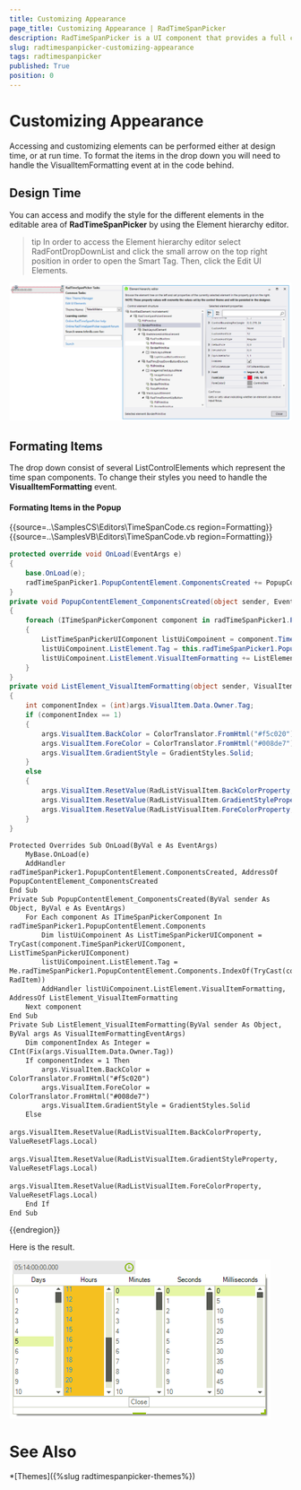 ```yaml
---
title: Customizing Appearance
page_title: Customizing Appearance | RadTimeSpanPicker
description: RadTimeSpanPicker is a UI component that provides a full control over picking a specific time span and duration.
slug: radtimespanpicker-customizing-appearance
tags: radtimespanpicker
published: True
position: 0
---
```



# Customizing Appearance

Accessing and customizing elements can be performed either at design time, or at run time. To format the items in the drop down you will need to handle the VisualItemFormatting event at in the code behind.

## Design Time

You can access and modify the style for the different elements in the editable area of __RadTimeSpanPicker__ by using the Element hierarchy editor.

>tip In order to access the Element hierarchy editor select RadFontDropDownList and click the small arrow on the top right position in order to open the Smart Tag. Then, click the Edit UI Elements.

![radtimespanpicker-appearance001](images/radtimespanpicker-appearance001.png)


## Formating Items

The drop down consist of several ListControlElements which represent the time span components. To change their styles you need to handle the __VisualItemFormatting__ event. 

#### Formating Items in the Popup

{{source=..\SamplesCS\Editors\TimeSpanCode.cs region=Formatting}} 
{{source=..\SamplesVB\Editors\TimeSpanCode.vb region=Formatting}}
````C#
protected override void OnLoad(EventArgs e)
{
    base.OnLoad(e);
    radTimeSpanPicker1.PopupContentElement.ComponentsCreated += PopupContentElement_ComponentsCreated;
}
private void PopupContentElement_ComponentsCreated(object sender, EventArgs e)
{
    foreach (ITimeSpanPickerComponent component in radTimeSpanPicker1.PopupContentElement.Components)
    {
        ListTimeSpanPickerUIComponent listUiCompoinent = component.TimeSpanPickerUIComponent as ListTimeSpanPickerUIComponent;
        listUiCompoinent.ListElement.Tag = this.radTimeSpanPicker1.PopupContentElement.Components.IndexOf(component as RadItem);
        listUiCompoinent.ListElement.VisualItemFormatting += ListElement_VisualItemFormatting;
    }
}
private void ListElement_VisualItemFormatting(object sender, VisualItemFormattingEventArgs args)
{
    int componentIndex = (int)args.VisualItem.Data.Owner.Tag;
    if (componentIndex == 1)
    {
        args.VisualItem.BackColor = ColorTranslator.FromHtml("#f5c020");
        args.VisualItem.ForeColor = ColorTranslator.FromHtml("#008de7");
        args.VisualItem.GradientStyle = GradientStyles.Solid;
    }
    else
    {
        args.VisualItem.ResetValue(RadListVisualItem.BackColorProperty, ValueResetFlags.Local);
        args.VisualItem.ResetValue(RadListVisualItem.GradientStyleProperty, ValueResetFlags.Local);
        args.VisualItem.ResetValue(RadListVisualItem.ForeColorProperty, ValueResetFlags.Local);
    }
}

````
````VB.NET
Protected Overrides Sub OnLoad(ByVal e As EventArgs)
    MyBase.OnLoad(e)
    AddHandler radTimeSpanPicker1.PopupContentElement.ComponentsCreated, AddressOf PopupContentElement_ComponentsCreated
End Sub
Private Sub PopupContentElement_ComponentsCreated(ByVal sender As Object, ByVal e As EventArgs)
    For Each component As ITimeSpanPickerComponent In radTimeSpanPicker1.PopupContentElement.Components
        Dim listUiCompoinent As ListTimeSpanPickerUIComponent = TryCast(component.TimeSpanPickerUIComponent, ListTimeSpanPickerUIComponent)
        listUiCompoinent.ListElement.Tag = Me.radTimeSpanPicker1.PopupContentElement.Components.IndexOf(TryCast(component, RadItem))
        AddHandler listUiCompoinent.ListElement.VisualItemFormatting, AddressOf ListElement_VisualItemFormatting
    Next component
End Sub
Private Sub ListElement_VisualItemFormatting(ByVal sender As Object, ByVal args As VisualItemFormattingEventArgs)
    Dim componentIndex As Integer = CInt(Fix(args.VisualItem.Data.Owner.Tag))
    If componentIndex = 1 Then
        args.VisualItem.BackColor = ColorTranslator.FromHtml("#f5c020")
        args.VisualItem.ForeColor = ColorTranslator.FromHtml("#008de7")
        args.VisualItem.GradientStyle = GradientStyles.Solid
    Else
        args.VisualItem.ResetValue(RadListVisualItem.BackColorProperty, ValueResetFlags.Local)
        args.VisualItem.ResetValue(RadListVisualItem.GradientStyleProperty, ValueResetFlags.Local)
        args.VisualItem.ResetValue(RadListVisualItem.ForeColorProperty, ValueResetFlags.Local)
    End If
End Sub

```` 

{{endregion}} 

Here is the result.

![radtimespanpicker-appearance002](images/radtimespanpicker-appearance002.png)

# See Also

*[Themes]({%slug radtimespanpicker-themes%})